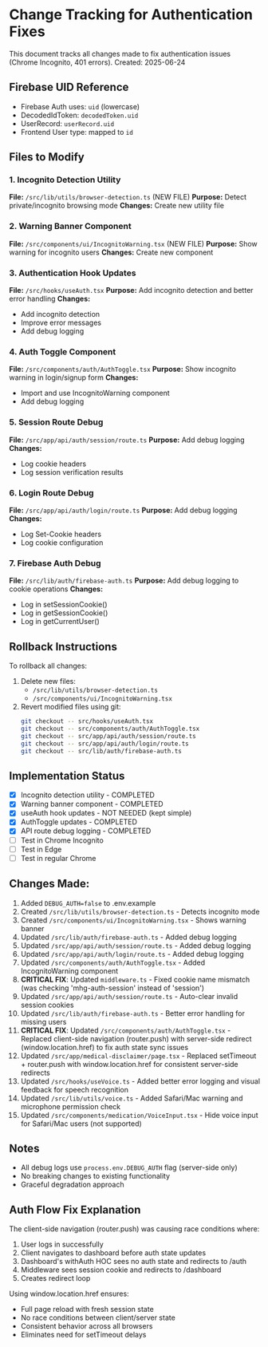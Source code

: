 # Change Tracking for Authentication Fixes

This document tracks all changes made to fix authentication issues (Chrome Incognito, 401 errors).
Created: 2025-06-24

## Firebase UID Reference
- Firebase Auth uses: `uid` (lowercase)
- DecodedIdToken: `decodedToken.uid`
- UserRecord: `userRecord.uid`
- Frontend User type: mapped to `id`

## Files to Modify

### 1. Incognito Detection Utility
**File:** `/src/lib/utils/browser-detection.ts` (NEW FILE)
**Purpose:** Detect private/incognito browsing mode
**Changes:** Create new utility file

### 2. Warning Banner Component
**File:** `/src/components/ui/IncognitoWarning.tsx` (NEW FILE)
**Purpose:** Show warning for incognito users
**Changes:** Create new component

### 3. Authentication Hook Updates
**File:** `/src/hooks/useAuth.tsx`
**Purpose:** Add incognito detection and better error handling
**Changes:**
- Add incognito detection
- Improve error messages
- Add debug logging

### 4. Auth Toggle Component
**File:** `/src/components/auth/AuthToggle.tsx`
**Purpose:** Show incognito warning in login/signup form
**Changes:**
- Import and use IncognitoWarning component
- Add debug logging

### 5. Session Route Debug
**File:** `/src/app/api/auth/session/route.ts`
**Purpose:** Add debug logging
**Changes:**
- Log cookie headers
- Log session verification results

### 6. Login Route Debug
**File:** `/src/app/api/auth/login/route.ts`
**Purpose:** Add debug logging
**Changes:**
- Log Set-Cookie headers
- Log cookie configuration

### 7. Firebase Auth Debug
**File:** `/src/lib/auth/firebase-auth.ts`
**Purpose:** Add debug logging to cookie operations
**Changes:**
- Log in setSessionCookie()
- Log in getSessionCookie()
- Log in getCurrentUser()

## Rollback Instructions

To rollback all changes:
1. Delete new files:
   - `/src/lib/utils/browser-detection.ts`
   - `/src/components/ui/IncognitoWarning.tsx`
2. Revert modified files using git:
   ```bash
   git checkout -- src/hooks/useAuth.tsx
   git checkout -- src/components/auth/AuthToggle.tsx
   git checkout -- src/app/api/auth/session/route.ts
   git checkout -- src/app/api/auth/login/route.ts
   git checkout -- src/lib/auth/firebase-auth.ts
   ```

## Implementation Status
- [x] Incognito detection utility - COMPLETED
- [x] Warning banner component - COMPLETED
- [x] useAuth hook updates - NOT NEEDED (kept simple)
- [x] AuthToggle updates - COMPLETED
- [x] API route debug logging - COMPLETED
- [ ] Test in Chrome Incognito
- [ ] Test in Edge
- [ ] Test in regular Chrome

## Changes Made:
1. Added `DEBUG_AUTH=false` to .env.example
2. Created `/src/lib/utils/browser-detection.ts` - Detects incognito mode
3. Created `/src/components/ui/IncognitoWarning.tsx` - Shows warning banner
4. Updated `/src/lib/auth/firebase-auth.ts` - Added debug logging
5. Updated `/src/app/api/auth/session/route.ts` - Added debug logging
6. Updated `/src/app/api/auth/login/route.ts` - Added debug logging  
7. Updated `/src/components/auth/AuthToggle.tsx` - Added IncognitoWarning component
8. **CRITICAL FIX**: Updated `middleware.ts` - Fixed cookie name mismatch (was checking 'mhg-auth-session' instead of 'session')
9. Updated `/src/app/api/auth/session/route.ts` - Auto-clear invalid session cookies
10. Updated `/src/lib/auth/firebase-auth.ts` - Better error handling for missing users
11. **CRITICAL FIX**: Updated `/src/components/auth/AuthToggle.tsx` - Replaced client-side navigation (router.push) with server-side redirect (window.location.href) to fix auth state sync issues
12. Updated `/src/app/medical-disclaimer/page.tsx` - Replaced setTimeout + router.push with window.location.href for consistent server-side redirects
13. Updated `/src/hooks/useVoice.ts` - Added better error logging and visual feedback for speech recognition
14. Updated `/src/lib/utils/voice.ts` - Added Safari/Mac warning and microphone permission check
15. Updated `/src/components/medication/VoiceInput.tsx` - Hide voice input for Safari/Mac users (not supported)

## Notes
- All debug logs use `process.env.DEBUG_AUTH` flag (server-side only)
- No breaking changes to existing functionality
- Graceful degradation approach

## Auth Flow Fix Explanation
The client-side navigation (router.push) was causing race conditions where:
1. User logs in successfully
2. Client navigates to dashboard before auth state updates
3. Dashboard's withAuth HOC sees no auth state and redirects to /auth
4. Middleware sees session cookie and redirects to /dashboard
5. Creates redirect loop

Using window.location.href ensures:
- Full page reload with fresh session state
- No race conditions between client/server state
- Consistent behavior across all browsers
- Eliminates need for setTimeout delays